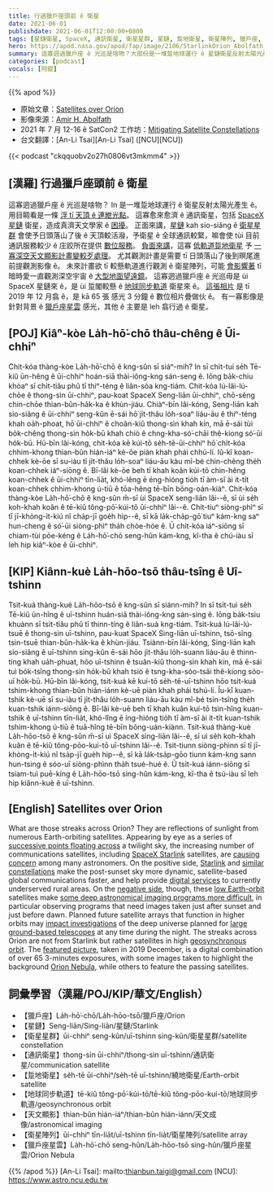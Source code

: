 ```yaml
---
title: 行過獵戶座頭前 ê 衛星
date: 2021-06-01
publishdate: 2021-06-01T12:00:00+0800
tags: [星鏈衛星, SpaceX, 通訊衛星, 衛星星群, 星鏈, 踅地衛星, 衛星陣列, 獵戶座, 獵戶座星雲, 地球同步軌道]
hero: https://apod.nasa.gov/apod/fap/image/2106/StarlinkOrion_Abolfath_2138.jpg
summary: 這寡迵過獵戶座 ê 光巡是啥物？大部份是一堆踅地球運行 ê 星鏈衛星反射太陽光產生 ê。
categories: [podcast]
vocals: [阿錕]
---
```


{{% apod %}}

- 原始文章：[Satellites over Orion](https://apod.nasa.gov/apod/ap210601.html)
- 影像來源：[Amir H. Abolfath](http://amir.torgheh.ir/)
- 2021 年 7 月 12-16 ê SatCon2 工作坊：[Mitigating Satellite Constellations](https://noirlab.edu/public/announcements/ann21021/)
- 台文翻譯：[An-Li Tsai][An-Li Tsai] ([NCU][NCU])

{{< podcast "ckqquobv2o27h0806vt3mkmm4" >}}

## [漢羅] 行過獵戶座頭前 ê 衛星

這寡迵過獵戶座 ê 光巡是啥物？
In 是一堆踅地球運行 ê 衛星反射太陽光產生 ê。
用目睭看是一條 [浮 tī 天頂 ê 連紲光點][successive points floating across]。
這寡愈來愈濟 ê 通訊衛星，包括 [SpaceX 星鏈][SpaceX Starlink] 衛星，造成真濟天文學家 ê [困擾][causing concern]。
正面來講，[星鏈][Starlink] kah sio-siâng ê [衛星星群][similar constellations] 會使予日頭落山了後 ê 天頂較活潑，予衛星 ê 全球通訊較緊，嘛會使 tùi 目前通訊服務較少 ê 庄跤所在提供 [數位服務][digital services]。
[負面來講][negative side]，這寡 [低軌道踅地衛星][low Earth-orbit] 予 [一寡深空天文顯影計畫變較歹處理][some deep astronomical imaging programs more difficult]。
尤其觀測計畫是需要 tī 日頭落山了後到暝尾進前提觀測影像 ê。
未來計畫欲 tī 較懸軌道進行觀測 ê 衛星陣列，可能 [會影響著][impact investigations] tī 暗時愛一直觀測深空宇宙 ê [大型地面望遠鏡][large ground-based telescopes]。
這寡迵過獵戶座 ê 光巡毋是 ùi SpaceX 星鏈來 ê，是 ùi 踅閣較懸 ê [地球同步軌道][geosynchronous orbit] 衛星來 ê。
[這張相片][featured picture] 是 tī 2019 年 12 月翕 ê，是 kā 65 張 感光 3 分鐘 ê 數位相片疊做伙 ê。
有一寡影像是針對背景 ê [獵戶座星雲][Orion Nebula t] 感光，其他 ê 主要是 leh 翕行過 ê 衛星。



## [POJ] Kiâⁿ-kòe La̍h-hō͘-chō thâu-chêng ê Ūi-chhiⁿ

Chit-kóa thàng-kòe La̍h-hō͘-chō ê kng-sûn sī siáⁿ-mih?
In sī chi̍t-tui se̍h Tē-kiû ūn-hêng ê ūi-chhiⁿ hoán-siā thài-iông-kng sán-seng ê.
Iōng ba̍k-chiu khòaⁿ sī chi̍t-tiâu phû tī thiⁿ-téng ê liân-sòa kng-tiám.
Chit-kóa lú-lâi-lú-chōe ê thong-sìn ūi-chhiⁿ, pau-koat SpaceX Seng-liān ūi-chhiⁿ, chō-sêng chin-chōe thian-bûn-ha̍k-ka ê khùn-jiáu.
Chiàⁿ-bīn lâi-kóng, Seng-liān kah sio-siâng ê ūi-chhiⁿ seng-kûn ē-sái hō͘ ji̍t-thâu lo̍h-soaⁿ liáu-āu ê thiⁿ-téng khah oa̍h-phoat, hō͘ ūi-chhiⁿ ê choân-kiû thong-sìn khah kín, mā ē-sái tùi bo̍k-chêng thong-sìn ho̍k-bū khah chiò ê chng-kha-só͘-chāi thê-kiong só͘-ūi ho̍k-bū.
Hū-bīn lâi-kóng, chit-kóa kē kúi-tō se̍h-tē-ūi-chhiⁿ hō͘ chi̍t-kóa chhim-khong thian-bûn hián-iáⁿ kè-ōe piàn khah phái chhú-lí.
Iû-kî koan-chhek kè-ōe sī su-iàu tī ji̍t-thâu lo̍h-soaⁿ liáu-āu kàu mî-bé chìn-chêng the̍h koan-chhek iáⁿ-siōng ê.
Bī-lâi kè-ōe beh tī khah koân kúi-tō chìn-hêng koan-chhek ê ūi-chhiⁿ tīn-lia̍t, khó-lêng ē éng-hióng tio̍h tī àm-sî ài it-ti̍t koan-chhek chhim-khong ú-tiū ê tōa-hêng tē-bīn bōng-oán-kiàⁿ.
Chit-kóa thàng-kòe La̍h-hō͘-chō ê kng-sûn m̄-sī ùi SpaceX seng-liān lâi--ê, sī ùi se̍h koh-khah koân ê tē-kiû tông-pō͘-kúi-tō ūi-chhiⁿ lâi--ê.
Chit-tiuⁿ siòng-phìⁿ sī tī jī-khòng-i̍t-kiú nî cha̍p-jī goe̍h hip--ê, sī kā la̍k-cha̍p-gō͘ tiuⁿ kám-kng saⁿ hun-cheng ê só͘-ūi siòng-phìⁿ tha̍h chòe-hóe ê.
Ū chi̍t-kóa iáⁿ-siōng sī chiam-tùi pōe-kéng ê La̍h-hō͘-chō seng-hûn kám-kng, kî-tha ê chú-iàu sī leh hip kiâⁿ-kòe ê ūi-chhiⁿ.


## [KIP]  Kiânn-kuè La̍h-hōo-tsō thâu-tsîng ê Uī-tshinn

Tsit-kuá thàng-kuè La̍h-hōo-tsō ê kng-sûn sī siánn-mih?
In sī tsi̍t-tui se̍h Tē-kiû ūn-hîng ê uī-tshinn huán-siā thài-iông-kng sán-sing ê.
Iōng ba̍k-tsiu khuànn sī tsi̍t-tiâu phû tī thinn-tíng ê liân-suà kng-tiám.
Tsit-kuá lú-lâi-lú-tsuē ê thong-sìn uī-tshinn, pau-kuat SpaceX Sing-liān uī-tshinn, tsō-sîng tsin-tsuē thian-bûn-ha̍k-ka ê khùn-jiáu.
Tsiànn-bīn lâi-kóng, Sing-liān kah sio-siâng ê uī-tshinn sing-kûn ē-sái hōo ji̍t-thâu lo̍h-suann liáu-āu ê thinn-tíng khah ua̍h-phuat, hōo uī-tshinn ê tsuân-kiû thong-sìn khah kín, mā ē-sái tuì bo̍k-tsîng thong-sìn ho̍k-bū khah tsiò ê tsng-kha-sóo-tsāi thê-kiong sóo-uī ho̍k-bū.
Hū-bīn lâi-kóng, tsit-kuá kē kuí-tō se̍h-tē-uī-tshinn hōo tsi̍t-kuá tshim-khong thian-bûn hián-iánn kè-uē piàn khah phái tshú-lí.
Îu-kî kuan-tshik kè-uē sī su-iàu tī ji̍t-thâu lo̍h-suann liáu-āu kàu mî-bé tsìn-tsîng the̍h kuan-tshik iánn-siōng ê.
Bī-lâi kè-uē beh tī khah kuân kuí-tō tsìn-hîng kuan-tshik ê uī-tshinn tīn-lia̍t, khó-lîng ē íng-hióng tio̍h tī àm-sî ài it-ti̍t kuan-tshik tshim-khong ú-tiū ê tuā-hîng tē-bīn bōng-uán-kiànn.
Tsit-kuá thàng-kuè La̍h-hōo-tsō ê kng-sûn m̄-sī uì SpaceX sing-liān lâi--ê, sī uì se̍h koh-khah kuân ê tē-kiû tông-pōo-kuí-tō uī-tshinn lâi--ê.
Tsit-tiunn siòng-phìnn sī tī jī-khòng-i̍t-kiú nî tsa̍p-jī gue̍h hip--ê, sī kā la̍k-tsa̍p-gōo tiunn kám-kng sann hun-tsing ê sóo-uī siòng-phìnn tha̍h tsuè-hué ê.
Ū tsi̍t-kuá iánn-siōng sī tsiam-tuì puē-kíng ê La̍h-hōo-tsō sing-hûn kám-kng, kî-tha ê tsú-iàu sī leh hip kiânn-kuè ê uī-tshinn.





## [English] Satellites over Orion

What are those streaks across Orion?
They are reflections of sunlight from numerous Earth-orbiting satellites.
Appearing by eye as a series of [successive points floating across][successive points floating across] a twilight sky,
the increasing number of communications satellites, including [SpaceX Starlink][SpaceX Starlink] satellites, are [causing concern][causing concern] among many astronomers.
On the positive side, [Starlink][Starlink] and [similar constellations][similar constellations] make the post-sunset sky more dynamic, satellite-based global communications faster, and help provide [digital services][digital services] to currently underserved rural areas.
On the [negative side][negative side], though, these [low Earth-orbit][low Earth-orbit] satellites make [some deep astronomical imaging programs more difficult][some deep astronomical imaging programs more difficult], in particular observing programs that need images taken just after sunset and just before dawn.
Planned future satellite arrays that function in higher orbits may [impact investigations][impact investigations] of the deep universe planned for [large ground-based telescopes][large ground-based telescopes] at any time during the night.
The streaks across Orion are not from Starlink but rather satellites in high [geosynchronous orbit][geosynchronous orbit].
The [featured picture][featured picture], taken in 2019 December, is a digital combination of over 65 3-minutes exposures, with some images taken to highlight the background [Orion Nebula][Orion Nebula e], while others to feature the passing satellites.



## 詞彙學習（漢羅/POJ/KIP/華文/English）

- 【獵戶座】La̍h-hō͘-chō/La̍h-hōo-tsō/獵戶座/Orion
- 【星鏈】Seng-liān/Sing-liān/星鏈/Starlink
- 【衛星星群】ūi-chhiⁿ seng-kûn/uī-tshinn sing-kûn/衛星星群/satellite constellation
- 【通訊衛星】thong-sìn ūi-chhiⁿ/thong-sìn uī-tshinn/通訊衛星/communication satellite
- 【踅地衛星】se̍h-tē ūi-chhiⁿ/se̍h-tē uī-tshinn/繞地衛星/Earth-orbit satellite
- 【地球同步軌道】tē-kiû tông-pō͘-kúi-tō/tē-kiû tông-pōo-kuí-tō/地球同步軌道/geosynchronous orbit
- 【天文顯影】thian-bûn hián-iáⁿ/thian-bûn hián-iánn/天文成像/astronomical imaging
- 【衛星陣列】ūi-chhiⁿ tīn-lia̍t/uī-tshinn tīn-lia̍t/衛星陣列/satellite array
- 【獵戶座星雲】La̍h-hō͘-chō seng-hûn/La̍h-hōo-tsō sing-hûn/獵戶座星雲/Orion Nebula


{{% /apod %}}
[An-Li Tsai]: mailto:thianbun.taigi@gmail.com
[NCU]: https://www.astro.ncu.edu.tw

[copyright]: https://apod.nasa.gov/apod/fap/lib/about_apod.html#srapply

[successive points floating across]:https://youtu.be/ihVuz8uM1qU?t=13
[SpaceX Starlink]:https://www.spacex.com/updates/starlink-mission-05-09-2021/index.html
[causing concern]:https://archiecat.com/wp-content/uploads/2020/01/scared-cat.jpg
[Starlink]:https://en.wikipedia.org/wiki/Starlink
[similar constellations]:https://en.wikipedia.org/wiki/Satellite_internet_constellation
[digital services]:https://skopemag.com/2020/05/20/how-do-cell-phones-use-satellites
[negative side]:https://apod.nasa.gov/apod/ap191014.html
[low Earth-orbit]:https://www.nasa.gov/leo-economy/faqs
[some deep astronomical imaging programs more difficult]:https://noirlab.edu/public/news/noirlab2022/
[impact investigations]:https://www.scientificamerican.com/article/spacexs-dark-satellites-are-still-too-bright-for-astronomers/
[large ground-based telescopes]:https://en.wikipedia.org/wiki/List_of_largest_optical_reflecting_telescopes
[featured picture]:https://noirlab.edu/public/images/ann21021b/
[Orion Nebula t]:https://apod.tw/daily/20210509/
[Orion Nebula e]:https://apod.nasa.gov/apod/ap210509.html
[geosynchronous orbit]:https://en.wikipedia.org/wiki/Geosynchronous_orbit
